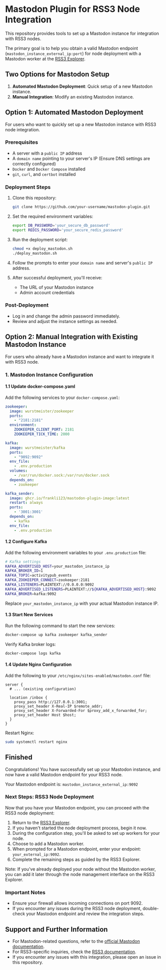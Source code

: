 # Mastodon Plugin for RSS3 Node Integration

This repository provides tools to set up a Mastodon instance for integration with RSS3 nodes. 

The primary goal is to help you obtain a valid Mastodon endpoint (`mastodon_instance_external_ip:port`) for node deployment with a Mastodon worker at the [RSS3 Explorer](https://explorer.rss3.io/).

## Two Options for Mastodon Setup

1. **Automated Mastodon Deployment**: Quick setup of a new Mastodon instance.
2. **Manual Integration**: Modify an existing Mastodon instance.

## Option 1: Automated Mastodon Deployment

For users who want to quickly set up a new Mastodon instance with RSS3 node integration.

### Prerequisites

- A server with a `public IP` address
- A `domain name` pointing to your server's IP (Ensure DNS settings are correctly configured)
- `Docker` and `Docker Compose` installed
- `git`, `curl`, and `certbot` installed

### Deployment Steps

1. Clone this repository:

   ```sh
   git clone https://github.com/your-username/mastodon-plugin.git
   ```

2. Set the required environment variables:

   ```sh
   export DB_PASSWORD='your_secure_db_password'
   export REDIS_PASSWORD='your_secure_redis_password'
   ```

3. Run the deployment script:

   ```sh
   chmod +x deploy_mastodon.sh
   ./deploy_mastodon.sh
   ```

4. Follow the prompts to enter your `domain name` and server's `public IP` address.

5. After successful deployment, you'll receive:
   - The URL of your Mastodon instance
   - Admin account credentials

### Post-Deployment
- Log in and change the admin password immediately.
- Review and adjust the instance settings as needed.
 
## Option 2: Manual Integration with Existing Mastodon Instance

For users who already have a Mastodon instance and want to integrate it with RSS3 node.

### 1. Mastodon Instance Configuration

#### 1.1 Update docker-compose.yaml

Add the following services to your `docker-compose.yaml`:

```yaml
zookeeper:
  image: wurstmeister/zookeeper
  ports:
    - "2181:2181"
  environment:
    ZOOKEEPER_CLIENT_PORT: 2181
    ZOOKEEPER_TICK_TIME: 2000

kafka:
  image: wurstmeister/kafka
  ports:
    - "9092:9092"
  env_file:
    - .env.production
  volumes:
    - /var/run/docker.sock:/var/run/docker.sock
  depends_on:
    - zookeeper

kafka_sender:
  image: ghcr.io/frankli123/mastodon-plugin-image:latest
  restart: always
  ports:
    - '3001:3001'
  depends_on:
    - kafka
  env_file:
    - .env.production
```

#### 1.2 Configure Kafka

Add the following environment variables to your `.env.production` file:

```sh
# Kafka settings
KAFKA_ADVERTISED_HOST=your_mastodon_instance_ip
KAFKA_BROKER_ID=1
KAFKA_TOPIC=activitypub_events
KAFKA_ZOOKEEPER_CONNECT=zookeeper:2181
KAFKA_LISTENERS=PLAINTEXT://0.0.0.0:9092
KAFKA_ADVERTISED_LISTENERS=PLAINTEXT://${KAFKA_ADVERTISED_HOST}:9092
KAFKA_BROKER=kafka:9092
```

Replace `your_mastodon_instance_ip` with your actual Mastodon instance IP.

#### 1.3 Start New Services

Run the following command to start the new services:

```bash
docker-compose up kafka zookeeper kafka_sender
```

Verify Kafka broker logs:

```bash
docker-compose logs kafka
```

#### 1.4 Update Nginx Configuration

Add the following to your `/etc/nginx/sites-enabled/mastodon.conf` file:

```nginx
server {
  # ... (existing configuration)

  location /inbox {
    proxy_pass http://127.0.0.1:3001;
    proxy_set_header X-Real-IP $remote_addr;
    proxy_set_header X-Forwarded-For $proxy_add_x_forwarded_for;
    proxy_set_header Host $host;
  }
}
```

Restart Nginx:

```bash
sudo systemctl restart nginx
```


## Finished

Congratulations! You have successfully set up your Mastodon instance, and now have a valid Mastodon endpoint for your RSS3 node.

Your Mastodon endpoint is: `mastodon_instance_external_ip:9092`

### Next Steps: RSS3 Node Deployment

Now that you have your Mastodon endpoint, you can proceed with the RSS3 node deployment:

1. Return to the [RSS3 Explorer](https://explorer.rss3.io/).
2. If you haven't started the node deployment process, begin it now.
3. During the configuration step, you'll be asked to set up workers for your node.
4. Choose to add a Mastodon worker.
5. When prompted for a Mastodon endpoint, enter your endpoint: `your_external_ip:9092`.
6. Complete the remaining steps as guided by the RSS3 Explorer.

Note: If you've already deployed your node without the Mastodon worker, you can add it later through the node management interface on the RSS3 Explorer.

### Important Notes

- Ensure your firewall allows incoming connections on port 9092.
- If you encounter any issues during the RSS3 node deployment, double-check your Mastodon endpoint and review the integration steps.

## Support and Further Information

- For Mastodon-related questions, refer to the [official Mastodon documentation](https://docs.joinmastodon.org/).
- For RSS3-specific inquiries, check the [RSS3 documentation](https://docs.rss3.io/).
- If you encounter any issues with this integration, please open an issue in this repository.

